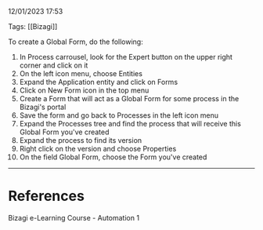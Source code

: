 12/01/2023 17:53

Tags: [[Bizagi]]

To create a Global Form, do the following:

1. In Process carrousel, look for the Expert button on the upper right corner and click on it
2. On the left icon menu, choose Entities
3. Expand the Application entity and click on Forms
4. Click on New Form icon in the top menu
5. Create a Form that will act as a Global Form for some process in the Bizagi's portal
6. Save the form and go back to Processes in the left icon menu
7. Expand the Processes tree and find the process that will receive this Global Form you've created
8. Expand the process to find its version
9. Right click on the version and choose Properties
10. On the field Global Form, choose the Form you've created

---
# References

Bizagi e-Learning Course - Automation 1